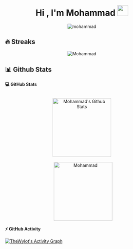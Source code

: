 
<h1 align="center">Hi , I'm Mohammad <img src="https://media.giphy.com/media/hvRJCLFzcasrR4ia7z/giphy.gif" width="35"></h1>

<p align="center"> <img src="https://komarev.com/ghpvc/?username=ghadamsup&label=Views&color=fe9b2a&style=flat" alt="mohammad" /> </p>

## 🔥 Streaks
<p align="center"><img src="https://github-readme-streak-stats.herokuapp.com/?user=GhadamSup&theme=algolia" alt="Mohammad" /></p>



## 📊 Github Stats

 <summary><b>💻 GitHub Stats</b></summary>
  <br/>
  <p align="center">
    <a href="https://github.com/anuraghazra/github-readme-stats"><img alt="Mohammad's Github Stats" src="https://github-readme-stats.vercel.app/api?username=GhadamSup&show_icons=true&count_private=true&theme=algolia" height="192px"/></a>
<br/>
<br/>
  &nbsp;
	  <img src="https://github-readme-stats.vercel.app/api/top-langs?username=GhadamSup&langs_count=10&show_icons=true&locale=en&layout=compact&theme=algolia" alt="Mohammad" height="192px"/>
  <br/>

  </p>

  <summary><b>⚡ GitHub Activity</b></summary>
  <br/>
   <a href="https://github.com/GhadamSup"><img alt="TheWylot's Activity Graph" src="https://activity-graph.herokuapp.com/graph?username=GhadamSup&custom_title=Ghadam's%20Contribution%20Graph&theme=react-dark" /></a>
  <br/>


<br/>

